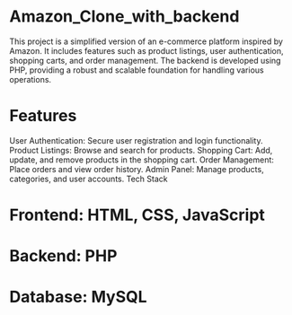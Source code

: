 # Amazon_Clone_with_backend
This project is a simplified version of an e-commerce platform inspired by Amazon. It includes features such as product listings, user authentication, shopping carts, and order management. The backend is developed using PHP, providing a robust and scalable foundation for handling various operations.

# Features
User Authentication: Secure user registration and login functionality.
Product Listings: Browse and search for products.
Shopping Cart: Add, update, and remove products in the shopping cart.
Order Management: Place orders and view order history.
Admin Panel: Manage products, categories, and user accounts.
Tech Stack
# Frontend: HTML, CSS, JavaScript
# Backend: PHP
# Database: MySQL
